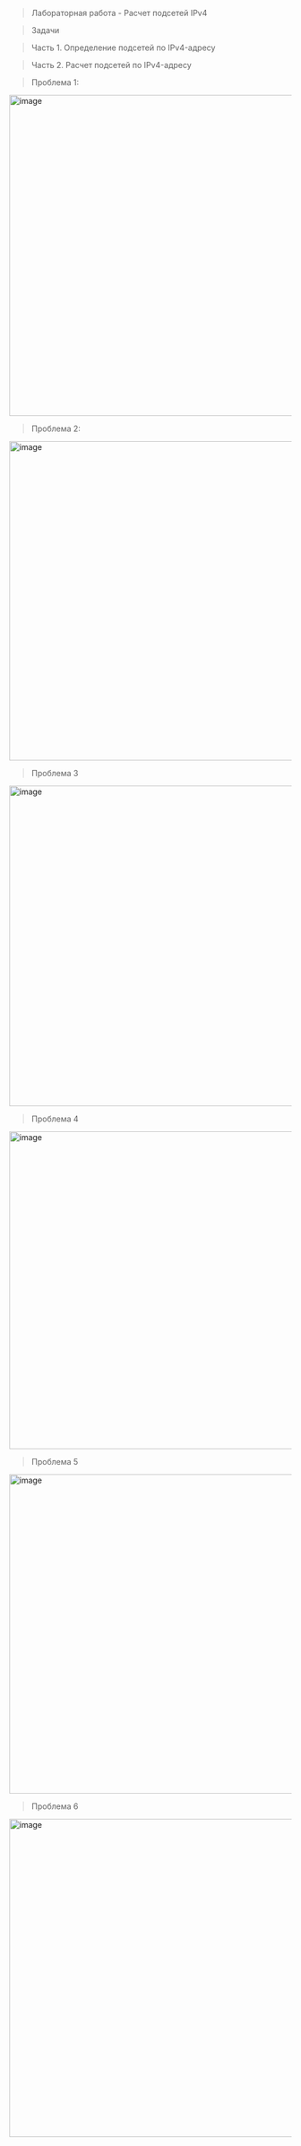 >Лабораторная работа - Расчет подсетей IPv4

>	Задачи

>Часть 1. Определение подсетей по IPv4-адресу

>Часть 2. Расчет подсетей по IPv4-адресу

>Проблема 1: 
<img width="1009" height="573" alt="image" src="https://github.com/user-attachments/assets/335e68da-0509-4a61-86af-a8fc3c914f65" />

>Проблема 2:
<img width="1002" height="570" alt="image" src="https://github.com/user-attachments/assets/78d5cd13-db5f-4a06-8eaf-a1e73449a16a" />

>Проблема 3
<img width="1007" height="572" alt="image" src="https://github.com/user-attachments/assets/eff56e2e-6ac6-41fd-a688-ee14489aaa74" />

>Проблема 4
<img width="1000" height="567" alt="image" src="https://github.com/user-attachments/assets/8b46600d-2b5d-45fb-87e8-4f48396a6673" />

>Проблема 5
<img width="1010" height="570" alt="image" src="https://github.com/user-attachments/assets/b3feab31-b145-424c-bfc2-f8a1394e4a77" />

>Проблема 6
<img width="1013" height="568" alt="image" src="https://github.com/user-attachments/assets/99884057-a6f6-4b03-a565-e4bb39ff74ee" />



